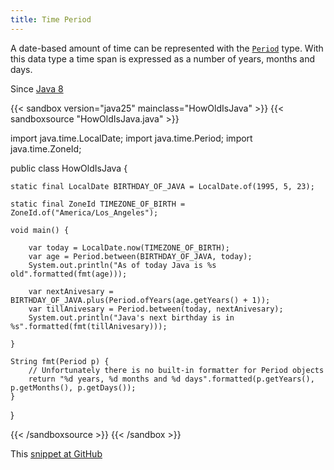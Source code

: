 ```yaml
---
title: Time Period
---
```


A date-based amount of time can be represented with the
[`Period`](https://docs.oracle.com/en/java/javase/25/docs/api/java.base/java/time/Period.html) type. With this data type a time span is expressed
as a number of years, months and days.

Since [Java 8](/jdk/8/)

{{< sandbox version="java25" mainclass="HowOldIsJava" >}}
{{< sandboxsource "HowOldIsJava.java" >}}

import java.time.LocalDate;
import java.time.Period;
import java.time.ZoneId;

public class HowOldIsJava {

	static final LocalDate BIRTHDAY_OF_JAVA = LocalDate.of(1995, 5, 23);

	static final ZoneId TIMEZONE_OF_BIRTH = ZoneId.of("America/Los_Angeles");

	void main() {

		var today = LocalDate.now(TIMEZONE_OF_BIRTH);
		var age = Period.between(BIRTHDAY_OF_JAVA, today);
		System.out.println("As of today Java is %s old".formatted(fmt(age)));

		var nextAnivesary = BIRTHDAY_OF_JAVA.plus(Period.ofYears(age.getYears() + 1));
		var tillAnivesary = Period.between(today, nextAnivesary);
		System.out.println("Java's next birthday is in %s".formatted(fmt(tillAnivesary)));

	}

	String fmt(Period p) {
		// Unfortunately there is no built-in formatter for Period objects
		return "%d years, %d months and %d days".formatted(p.getYears(), p.getMonths(), p.getDays());
	}

}

{{< /sandboxsource >}}
{{< /sandbox >}}

This [snippet at GitHub](https://github.com/marchof/io.javaalmanac.snippets/tree/master/src/main/java/io/javaalmanac/snippets/time/HowOldIsJava.java)
